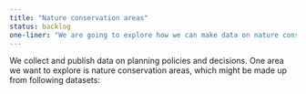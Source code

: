 ```yaml
---
title: "Nature conservation areas"
status: backlog
one-liner: "We are going to explore how we can make data on nature conservation easier to find, use and trust."
---
```


We collect and publish data on planning policies and decisions. One area we want to explore is nature conservation areas, which might be made up from following datasets:
